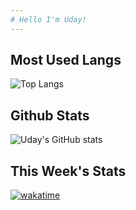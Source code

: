 ```yaml
---
# Hello I'm Uday!
---
```

## Most Used Langs
![Top Langs](https://github-readme-stats.vercel.app/api/top-langs/?username=upsatwal)
## Github Stats
![Uday's GitHub stats](https://github-readme-stats.vercel.app/api?username=upsatwal)
## This Week's Stats
[![wakatime](https://wakatime.com/badge/user/30896d01-87de-4cb2-95e2-35607321e513.svg)](https://wakatime.com/@30896d01-87de-4cb2-95e2-35607321e513)
